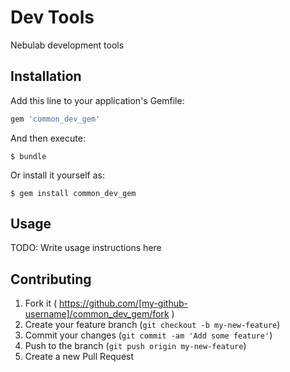 # Dev Tools

Nebulab development tools

## Installation

Add this line to your application's Gemfile:

```ruby
gem 'common_dev_gem'
```

And then execute:

    $ bundle

Or install it yourself as:

    $ gem install common_dev_gem

## Usage

TODO: Write usage instructions here

## Contributing

1. Fork it ( https://github.com/[my-github-username]/common_dev_gem/fork )
2. Create your feature branch (`git checkout -b my-new-feature`)
3. Commit your changes (`git commit -am 'Add some feature'`)
4. Push to the branch (`git push origin my-new-feature`)
5. Create a new Pull Request
